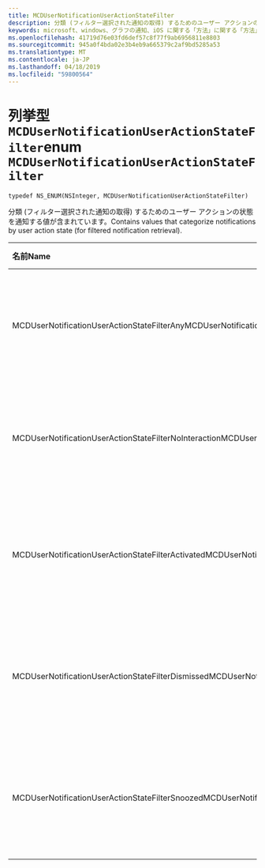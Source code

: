 ```yaml
---
title: MCDUserNotificationUserActionStateFilter
description: 分類 (フィルター選択された通知の取得) するためのユーザー アクションの状態を通知する値が含まれています。
keywords: microsoft、windows、グラフの通知、iOS に関する「方法」に関する「方法」の iPhone
ms.openlocfilehash: 41719d76e03fd6def57c8f77f9ab6956811e8803
ms.sourcegitcommit: 945a0f4bda02e3b4eb9a665379c2af9bd5285a53
ms.translationtype: MT
ms.contentlocale: ja-JP
ms.lasthandoff: 04/18/2019
ms.locfileid: "59800564"
---
```

# <a name="enum-mcdusernotificationuseractionstatefilter"></a><span data-ttu-id="0047c-104">列挙型 `MCDUserNotificationUserActionStateFilter`</span><span class="sxs-lookup"><span data-stu-id="0047c-104">enum `MCDUserNotificationUserActionStateFilter`</span></span>

```
typedef NS_ENUM(NSInteger, MCDUserNotificationUserActionStateFilter)
```

<span data-ttu-id="0047c-105">分類 (フィルター選択された通知の取得) するためのユーザー アクションの状態を通知する値が含まれています。</span><span class="sxs-lookup"><span data-stu-id="0047c-105">Contains values that categorize notifications by user action state (for filtered notification retrieval).</span></span>

|<span data-ttu-id="0047c-106">名前</span><span class="sxs-lookup"><span data-stu-id="0047c-106">Name</span></span> | <span data-ttu-id="0047c-107">値</span><span class="sxs-lookup"><span data-stu-id="0047c-107">Value</span></span> | <span data-ttu-id="0047c-108">説明</span><span class="sxs-lookup"><span data-stu-id="0047c-108">Description</span></span> |
|:-- |:-- |:-- |
|   <span data-ttu-id="0047c-109">MCDUserNotificationUserActionStateFilterAny</span><span class="sxs-lookup"><span data-stu-id="0047c-109">MCDUserNotificationUserActionStateFilterAny</span></span>|<span data-ttu-id="0047c-110">0</span><span class="sxs-lookup"><span data-stu-id="0047c-110">0</span></span>| <span data-ttu-id="0047c-111">ユーザー アクションの状態に関係なく通知が含まれます。</span><span class="sxs-lookup"><span data-stu-id="0047c-111">Include notifications regardless of user action state.</span></span>|
|   <span data-ttu-id="0047c-112">MCDUserNotificationUserActionStateFilterNoInteraction</span><span class="sxs-lookup"><span data-stu-id="0047c-112">MCDUserNotificationUserActionStateFilterNoInteraction</span></span> |<span data-ttu-id="0047c-113">1</span><span class="sxs-lookup"><span data-stu-id="0047c-113">1</span></span>| <span data-ttu-id="0047c-114">ユーザーが処理済みいない通知が含まれます。</span><span class="sxs-lookup"><span data-stu-id="0047c-114">Include notifications that have not been acted on by the user.</span></span>|
|   <span data-ttu-id="0047c-115">MCDUserNotificationUserActionStateFilterActivated</span><span class="sxs-lookup"><span data-stu-id="0047c-115">MCDUserNotificationUserActionStateFilterActivated</span></span>|<span data-ttu-id="0047c-116">2</span><span class="sxs-lookup"><span data-stu-id="0047c-116">2</span></span>| <span data-ttu-id="0047c-117">ユーザーがアクティブ化されている通知が含まれます。</span><span class="sxs-lookup"><span data-stu-id="0047c-117">Include notifications that have been activated by the user.</span></span>|
|   <span data-ttu-id="0047c-118">MCDUserNotificationUserActionStateFilterDismissed</span><span class="sxs-lookup"><span data-stu-id="0047c-118">MCDUserNotificationUserActionStateFilterDismissed</span></span>|<span data-ttu-id="0047c-119">3</span><span class="sxs-lookup"><span data-stu-id="0047c-119">3</span></span>| <span data-ttu-id="0047c-120">ユーザーが既に閉じられている通知が含まれます。</span><span class="sxs-lookup"><span data-stu-id="0047c-120">Include notifications that have been dismissed by the user.</span></span>|
|   <span data-ttu-id="0047c-121">MCDUserNotificationUserActionStateFilterSnoozed</span><span class="sxs-lookup"><span data-stu-id="0047c-121">MCDUserNotificationUserActionStateFilterSnoozed</span></span>|<span data-ttu-id="0047c-122">4</span><span class="sxs-lookup"><span data-stu-id="0047c-122">4</span></span>| <span data-ttu-id="0047c-123">ユーザーによって再されている通知が含まれます。</span><span class="sxs-lookup"><span data-stu-id="0047c-123">Include notifications that have been snoozed by the user.</span></span>|